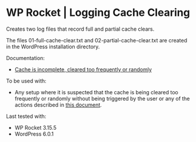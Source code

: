 # WP Rocket | Logging Cache Clearing

Creates two log files that record full and partial cache clears. 

The files 01-full-cache-clear.txt and 02-partial-cache-clear.txt are created in the WordPress installation directory.

Documentation:
* [Cache is incomplete, cleared too frequently or randomly](https://docs.wp-rocket.me/article/1640-cache-is-incomplete-cleared-too-frequently-or-randomly)

To be used with:
* Any setup where it is suspected that the cache is being cleared too frequently or randomly without being triggered by the user or any of the actions described in [this document](https://docs.wp-rocket.me/article/78-how-often-is-the-cache-updated). 

Last tested with:
* WP Rocket 3.15.5
* WordPress 6.0.1
